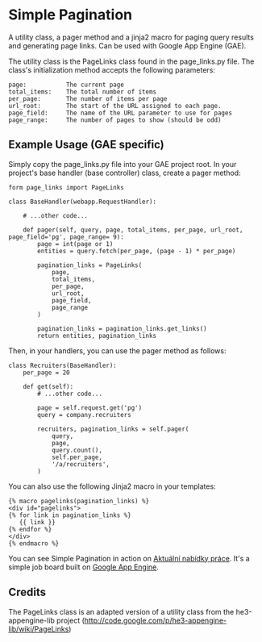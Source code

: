 # Simple Pagination

A utility class, a pager method and a jinja2 macro for paging query results and generating page links. Can be used with Google App Engine (GAE).

The utility class is the PageLinks class found in the page_links.py file. The class's initialization method accepts the following parameters:

    page:           The current page
    total_items:    The total number of items
    per_page:       The number of items per page
    url_root:       The start of the URL assigned to each page.
    page_field:     The name of the URL parameter to use for pages
    page_range:     The number of pages to show (should be odd)


## Example Usage (GAE specific)

Simply copy the page_links.py file into your GAE project root.
In your project's base handler (base controller) class, create a pager method:

    form page_links import PageLinks

    class BaseHandler(webapp.RequestHandler):

        # ...other code...

        def pager(self, query, page, total_items, per_page, url_root, page_field='pg', page_range= 9):
            page = int(page or 1)
            entities = query.fetch(per_page, (page - 1) * per_page)

            pagination_links = PageLinks(
                page,
                total_items,
                per_page,
                url_root,
                page_field,
                page_range
            )

            pagination_links = pagination_links.get_links()
            return entities, pagination_links


Then, in your handlers, you can use the pager method as follows:

    class Recruiters(BaseHandler):
        per_page = 20

        def get(self):
            # ...other code...

            page = self.request.get('pg')
            query = company.recruiters

            recruiters, pagination_links = self.pager(
                query,
                page,
                query.count(),
                self.per_page,
                '/a/recruiters',
            )


You can also use the following Jinja2 macro in your templates:

    {% macro pagelinks(pagination_links) %}
    <div id="pagelinks">
    {% for link in pagination_links %}
       {{ link }}
    {% endfor %}
    </div>
    {% endmacro %}


You can see Simple Pagination in action on [Aktuální nabídky práce](http://www.aktualninabidkyprace.cz/). It's a simple job board built on [Google App Engine](http://code.google.com/appengine/).


## Credits

The PageLinks class is an adapted version of a utility class from the he3-appengine-lib project (http://code.google.com/p/he3-appengine-lib/wiki/PageLinks)

